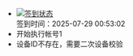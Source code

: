 - [![签到状态](https://github.com/li5bo5/Cloud189-Actions/actions/workflows/main.yml/badge.svg?branch=main)](https://github.com/li5bo5/Cloud189-Actions/actions/workflows/main.yml) <br> 签到时间：2025-07-29 00:53:02
- 开始执行帐号1
- 设备ID不存在，需要二次设备校验
